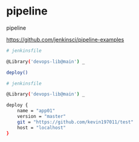 # pipeline

pipeline

https://github.com/jenkinsci/pipeline-examples

```bash
# jenkinsfile

@Library('devops-lib@main') _

deploy()

```

```bash
# jenkinsfile

@Library('devops-lib@main') _

deploy {
    name = "app01"
    version = "master"
    git = "https://github.com/kevin197011/test"
    host = "localhost"
}

```